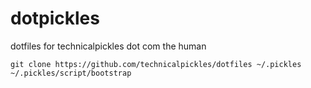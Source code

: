 # dotpickles

dotfiles for technicalpickles dot com the human

```
git clone https://github.com/technicalpickles/dotfiles ~/.pickles
~/.pickles/script/bootstrap
```
